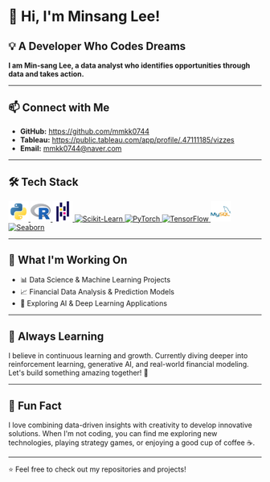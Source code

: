 <body>
    <h1>👋 Hi, I'm Minsang Lee!</h1>
    <h2>💡 A Developer Who Codes Dreams</h2>
    <p> <b> I am Min-sang Lee, a data analyst who identifies opportunities through data and takes action. </b> </p>
    <hr>
    <h2>📫 Connect with Me</h2>
    <ul>
        <li><strong>GitHub:</strong> <a href="https://github.com/mmkk0744">https://github.com/mmkk0744</a></li>
        <li><strong>Tableau:</strong> <a href="https://public.tableau.com/app/profile/.47111185/vizzes">https://public.tableau.com/app/profile/.47111185/vizzes</a></li>
        <li><strong>Email:</strong> <a href="mailto:mmkk0744@naver.com">mmkk0744@naver.com</a></li>
    </ul>
    <hr>
<h2>🛠️ Tech Stack</h2>
<div class="tech-stack">
    <a href="https://www.python.org" target="_blank">
        <img src="https://raw.githubusercontent.com/devicons/devicon/master/icons/python/python-original.svg" alt="Python" width="40" height="40"/>
    </a>
    <a href="https://www.r-project.org/" target="_blank">
        <img src="https://raw.githubusercontent.com/devicons/devicon/master/icons/r/r-original.svg" alt="R" width="40" height="40"/>
    </a>
    <a href="https://pandas.pydata.org/" target="_blank">
        <img src="https://raw.githubusercontent.com/devicons/devicon/2ae2a900d2f041da66e950e4d48052658d850630/icons/pandas/pandas-original.svg" alt="Pandas" width="40" height="40"/>
    </a>
    <a href="https://scikit-learn.org/" target="_blank">
        <img src="https://upload.wikimedia.org/wikipedia/commons/0/05/Scikit_learn_logo_small.svg" alt="Scikit-Learn" width="40" height="40"/>
    </a>
    <a href="https://pytorch.org/" target="_blank">
        <img src="https://www.vectorlogo.zone/logos/pytorch/pytorch-icon.svg" alt="PyTorch" width="40" height="40"/>
    </a>
    <a href="https://www.tensorflow.org" target="_blank">
        <img src="https://www.vectorlogo.zone/logos/tensorflow/tensorflow-icon.svg" alt="TensorFlow" width="40" height="40"/>
    </a>
    <a href="https://www.mysql.com/" target="_blank">
        <img src="https://raw.githubusercontent.com/devicons/devicon/master/icons/mysql/mysql-original-wordmark.svg" alt="MySQL" width="40" height="40"/>
    </a>
    <a href="https://seaborn.pydata.org/" target="_blank">
        <img src="https://seaborn.pydata.org/_images/logo-mark-lightbg.svg" alt="Seaborn" width="40" height="40"/>
    </a>
</div>
    <hr>
    <h2>🚀 What I'm Working On</h2>
    <ul>
        <li>📊 Data Science & Machine Learning Projects</li>
        <li>📈 Financial Data Analysis & Prediction Models</li>
        <li>🔬 Exploring AI & Deep Learning Applications</li>
    </ul>
    <hr>
    <h2>🌱 Always Learning</h2>
    <p>I believe in continuous learning and growth. Currently diving deeper into reinforcement learning, generative AI, and real-world financial modeling. Let's build something amazing together! 🚀</p>
    <hr>
    <h2>📌 Fun Fact</h2>
    <p>I love combining data-driven insights with creativity to develop innovative solutions. When I'm not coding, you can find me exploring new technologies, playing strategy games, or enjoying a good cup of coffee ☕.</p>
    <hr>
    <p>⭐ Feel free to check out my repositories and projects!</p>
</body>
</html>
